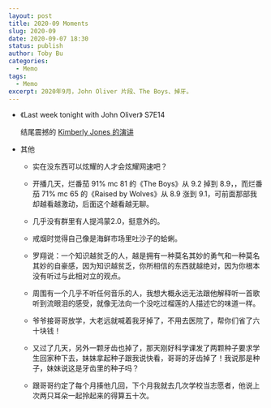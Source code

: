 ```yaml
---
layout: post
title: 2020-09 Moments
slug: 2020-09
date: 2020-09-07 18:30
status: publish
author: Toby Bu
categories:
  - Memo
tags:
  - Memo
excerpt: 2020年9月，John Oliver 片段、The Boys、掉牙。
---
```



- 《Last week tonight with John Oliver》 S7E14

  结尾震撼的 [Kimberly Jones 的演讲](https://www.youtube.com/watch?v=llci8MVh8J4&t=11s)

- 其他

  - 实在没东西可以炫耀的人才会炫耀网速吧？

  - 开播几天，烂番茄 91% mc 81 的《The Boys》从 9.2 掉到 8.9，，而烂番茄 71% mc 65 的《Raised by Wolves》从 8.9 涨到 9.1，可前面那部我却越看越激动，后面这个越看越无聊。

  - 几乎没有群里有人提鸿蒙2.0，挺意外的。

  - 戒烟时觉得自己像是海鲜市场里吐沙子的蛤蜊。

  - 罗翔说：一个知识越贫乏的人，越是拥有一种莫名其妙的勇气和一种莫名其妙的自豪感，因为知识越贫乏，你所相信的东西就越绝对，因为你根本没有听过与此相对立的观点。

  - 周围有一个几乎不听任何音乐的人，我想大概永远无法跟他解释听一首歌听到流眼泪的感受，就像无法向一个没吃过榴莲的人描述它的味道一样。

  - 爷爷接哥哥放学，大老远就喊着我牙掉了，不用去医院了，帮你们省了六十块钱！

  - 又过了几天，另外一颗牙齿也掉了，那天刚好科学课发了两颗种子要求学生回家种下去，妹妹拿起种子跟我说快看，哥哥的牙齿掉了！我说那是种子，妹妹说这是牙齿里的种子吗？

  - 跟哥哥约定了每个月揍他几回，下个月我就去几次学校当志愿者，他说上次两只耳朵一起拎起来的得算五十次。
